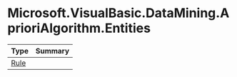 ﻿
# Microsoft.VisualBasic.DataMining.AprioriAlgorithm.Entities

|Type|Summary|
|----|-------|
|[Rule](./Rule.md)||

